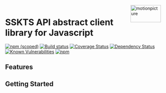 <img src="https://motionpicture.jp/images/common/logo_01.svg" alt="motionpicture" title="motionpicture" align="right" height="56" width="98"/>

# SSKTS API abstract client library for Javascript

[![npm (scoped)](https://img.shields.io/npm/v/@motionpicture/sskts-api-abstract-client.svg)](https://www.npmjs.com/package/@motionpicture/sskts-api-abstract-client)
[![Build status](https://circleci.com/gh/ilovegadd/sskts-api-abstract-client.png?style=shield)](https://circleci.com/gh/ilovegadd/sskts-api-abstract-client)
[![Coverage Status](https://coveralls.io/repos/github/ilovegadd/sskts-api-abstract-client/badge.svg)](https://coveralls.io/github/ilovegadd/sskts-api-abstract-client)
[![Dependency Status](https://img.shields.io/david/ilovegadd/sskts-api-abstract-client.svg)](https://david-dm.org/ilovegadd/sskts-api-abstract-client)
[![Known Vulnerabilities](https://snyk.io/test/github/ilovegadd/sskts-api-abstract-client/badge.svg)](https://snyk.io/test/github/ilovegadd/sskts-api-abstract-client)
[![npm](https://img.shields.io/npm/dm/@motionpicture/sskts-api-abstract-client.svg)](https://nodei.co/npm/@motionpicture/sskts-api-abstract-client/)

## Features

## Getting Started
